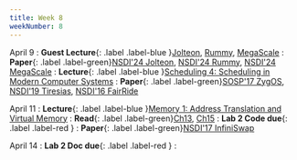 ```yaml
---
title: Week 8
weekNumber: 8
---
```


April 9
: **Guest Lecture**{: .label .label-blue }[Jolteon](https://www.usenix.org/conference/nsdi24/presentation/zhang-zili-jolteon), [Rummy](https://www.usenix.org/conference/nsdi24/presentation/zhang-zili-pipelining), [MegaScale](https://www.usenix.org/conference/nsdi24/presentation/jiang-ziheng)
    : **Paper**{: .label .label-green}[NSDI'24 Jolteon](https://www.usenix.org/conference/nsdi24/presentation/zhang-zili-jolteon), [NSDI'24 Rummy](https://www.usenix.org/conference/nsdi24/presentation/zhang-zili-pipelining), [NSDI'24 MegaScale](https://www.usenix.org/conference/nsdi24/presentation/jiang-ziheng)
: **Lecture**{: .label .label-blue }[Scheduling 4: Scheduling in Modern Computer Systems](/sp24/assets/slides/lec13_scheduling4.pdf)
    : **Paper**{: .label .label-green}[SOSP'17 ZygOS](https://dl.acm.org/doi/10.1145/3132747.3132780), [NSDI'19 Tiresias](https://www.usenix.org/conference/nsdi19/presentation/gu), [NSDI'16 FairRide](https://www.usenix.org/conference/nsdi16/technical-sessions/presentation/pu)

April 11
: **Lecture**{: .label .label-blue }[Memory 1: Address Translation and Virtual Memory](/sp24/assets/slides/lec14_memory1.pdf)
    : **Read**{: .label .label-green}[Ch13](https://pages.cs.wisc.edu/~remzi/OSTEP/vm-intro.pdf), [Ch15](https://pages.cs.wisc.edu/~remzi/OSTEP/vm-mechanism.pdf)
: **Lab 2 Code due**{: .label .label-red }
    : **Paper**{: .label .label-green}[NSDI'17 InfiniSwap](https://www.usenix.org/conference/nsdi17/technical-sessions/presentation/gu)

April 14
: **Lab 2 Doc due**{: .label .label-red }
    : &emsp;
